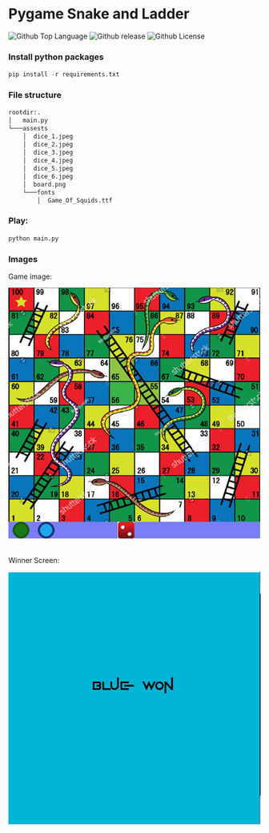 # Pygame Snake and Ladder
![Github Top Language](https://img.shields.io/github/languages/top/Bikram-ghuku/pygame_snake_ladder)
![Github release](https://img.shields.io/github/v/release/Bikram-ghuku/pygame_snake_ladder)
![Github License](https://img.shields.io/github/license/Bikram-ghuku/pygame_snake_ladder)

### Install python packages
```Python
pip install -r requirements.txt
```

### File structure
```
rootdir:.
│   main.py
└───assests
    │  dice_1.jpeg
    │  dice_2.jpeg
    │  dice_3.jpeg
    │  dice_4.jpeg
    │  dice_5.jpeg
    │  dice_6.jpeg
    │  board.png
    └───fonts
        │  Game_Of_Squids.ttf
```

### Play:
```python
python main.py
```
### Images

Game image:

![Game board](https://github.com/Bikram-ghuku/pygame_snake_ladder/blob/main/images/game.jpg?raw=true)<br><br>

Winner Screen:

![Game board](https://github.com/Bikram-ghuku/pygame_snake_ladder/blob/main/images/win.jpg?raw=true)
